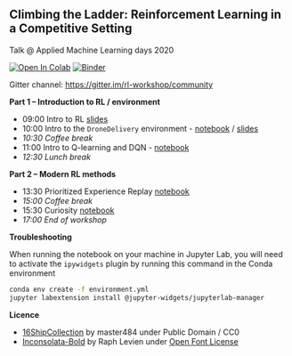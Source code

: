 
Climbing the Ladder: Reinforcement Learning in a Competitive Setting
---

Talk @ Applied Machine Learning days 2020

[![Open In Colab](https://colab.research.google.com/assets/colab-badge.svg)](https://colab.research.google.com/github/pacm/rl-workshop) [![Binder](https://mybinder.org/badge_logo.svg)](https://mybinder.org/v2/gh/pacm/rl-workshop/master)

Gitter channel: https://gitter.im/rl-workshop/community

**Part 1 – Introduction to RL / environment**

* 09:00 Intro to RL [slides](https://docs.google.com/presentation/d/10yaaF3BWMqUb-xMZZX3tJLASTG9Hxgdst0qKPVhd2DI/edit?usp=sharing)
* 10:00 Intro to the `DroneDelivery` environment - [notebook](https://colab.research.google.com/github/pacm/rl-workshop/blob/abdce93c5d9bc401b42251da36d3692fda00521d/01%20Intro%20to%20environment.ipynb) / [slides](https://docs.google.com/presentation/d/10uOOdxPDKaavjwHTqF1WhBjKfOeu6-cTnJ_Yrki9UvE/edit?usp=sharing)
* *10:30 Coffee break*
* 11:00 Intro to Q-learning and DQN - [notebook](https://colab.research.google.com/github/pacm/rl-workshop/blob/abdce93c5d9bc401b42251da36d3692fda00521d/02%20Intro%20to%20Q-learning%20and%20DQN.ipynb)
* *12:30 Lunch break*

**Part 2 – Modern RL methods**

* 13:30 Prioritized Experience Replay [notebook](https://colab.research.google.com/drive/1JR6Q3A9X4KUznZkgwQhLvX4J7sizzPes)
* *15:00 Coffee break*
* 15:30 Curiosity [notebook](https://colab.research.google.com/drive/1WuLFg9jkQd1idmPZAsnDtp3c8Tibcmqx)
* *17:00 End of workshop*


**Troubleshooting**

When running the notebook on your machine in Jupyter Lab, you will need to activate the `ipywidgets` plugin by running this command in the Conda environment

```bash
conda env create -f environment.yml
jupyter labextension install @jupyter-widgets/jupyterlab-manager
```

**Licence**

* [16ShipCollection](https://opengameart.org/content/1616-ship-collection) by master484 under Public Domain / CC0
* [Inconsolata-Bold](https://fonts.google.com/specimen/Inconsolata) by Raph Levien under [Open Font License](https://scripts.sil.org/cms/scripts/page.php?site_id=nrsi&id=OFL_web)
